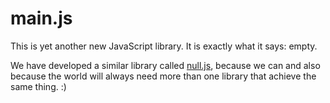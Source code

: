# main.js

This is yet another new JavaScript library. It is exactly what it says: empty.

We have developed a similar library called [null.js](https://github.com/stack247/null.js), because we can and also because the world will always need more than one library that achieve the same thing. :)
